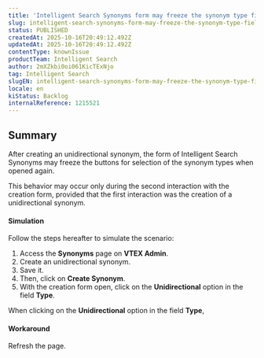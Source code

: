```yaml
---
title: 'Intelligent Search Synonyms form may freeze the synonym type field after creating a unidirectional synonym'
slug: intelligent-search-synonyms-form-may-freeze-the-synonym-type-field-after-creating-a-unidirectional-synonym
status: PUBLISHED
createdAt: 2025-10-16T20:49:12.492Z
updatedAt: 2025-10-16T20:49:12.492Z
contentType: knownIssue
productTeam: Intelligent Search
author: 2mXZkbi0oi061KicTExNjo
tag: Intelligent Search
slugEN: intelligent-search-synonyms-form-may-freeze-the-synonym-type-field-after-creating-a-unidirectional-synonym
locale: en
kiStatus: Backlog
internalReference: 1215521
---
```


## Summary


After creating an unidirectional synonym, the form of Intelligent Search Synonyms may freeze the buttons for selection of the synonym types when opened again.

This behavior may occur only during the second interaction with the creation form, provided that the first interaction was the creation of a unidirectional synonym.


#### Simulation


Follow the steps hereafter to simulate the scenario:

1. Access the **Synonyms** page on **VTEX Admin**.
2. Create an unidirectional synonym.
3. Save it.
4. Then, click on **Create Synonym**.
5. With the creation form open, click on the **Unidirectional** option in the field **Type**.

When clicking on the **Unidirectional** option in the field **Type**,


#### Workaround


Refresh the page.



